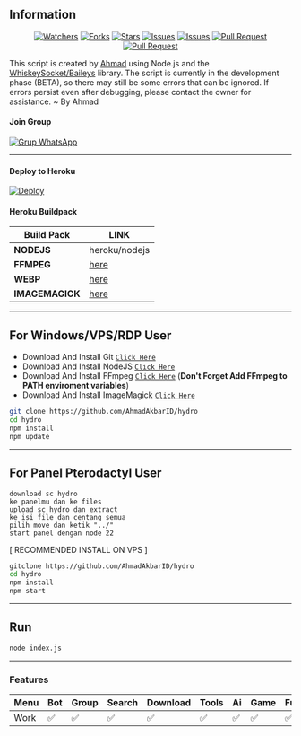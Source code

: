 ## Information

<div align="center">
<a href="https://github.com/AhmadAkbarID/hydro/watchers"><img title="Watchers" src="https://img.shields.io/github/watchers/AhmadAkbarID/hydro?label=Watchers&color=green&style=flat-square"></a>
<a href="https://github.com/AhmadAkbarID/hydro/network/members"><img title="Forks" src="https://img.shields.io/github/forks/AhmadAkbarID/hydro?label=Forks&color=blue&style=flat-square"></a>
<a href="https://github.com/AhmadAkbarID/hydro/stargazers"><img title="Stars" src="https://img.shields.io/github/stars/AhmadAkbarID/hydro?label=Stars&color=yellow&style=flat-square"></a>
<a href="https://github.com/AhmadAkbarID/hydro/issues"><img title="Issues" src="https://img.shields.io/github/issues/AhmadAkbarID/hydro?label=Issues&color=success&style=flat-square"></a>
<a href="https://github.com/AhmadAkbarID/hydro/issues?q=is%3Aissue+is%3Aclosed"><img title="Issues" src="https://img.shields.io/github/issues-closed/AhmadAkbarID/hydro?label=Issues&color=red&style=flat-square"></a>
<a href="https://github.com/AhmadAkbarID/hydro/pulls"><img title="Pull Request" src="https://img.shields.io/github/issues-pr/AhmadAkbarID/hydro?label=PullRequest&color=success&style=flat-square"></a>
<a href="https://github.com/AhmadAkbarID/hydro/pulls?q=is%3Apr+is%3Aclosed"><img title="Pull Request" src="https://img.shields.io/github/issues-pr-closed/AhmadAkbarID/hydro?label=PullRequest&color=red&style=flat-square"></a>
</div>

This script is created by [Ahmad](https://github.com/AhmadAkbarID) using Node.js and the [WhiskeySocket/Baileys](https://github.com/WhiskeySockets/Baileys) library. The script is currently in the development phase (BETA), so there may still be some errors that can be ignored. If errors persist even after debugging, please contact the owner for assistance. ~ By Ahmad

#### Join Group
[![Grup WhatsApp](https://img.shields.io/badge/WhatsApp%20Group-25D366?style=for-the-badge&logo=whatsapp&logoColor=white)](https://chat.whatsapp.com/LqCKICVcCgiJcrxttSRci3) 

---
#### Deploy to Heroku
[![Deploy](https://www.herokucdn.com/deploy/button.svg)](https://heroku.com/deploy?template=https://github.com/AhmadAkbarID/hydro)

#### Heroku Buildpack
| Build Pack | LINK |
|--------|--------|
| **NODEJS** | heroku/nodejs |
| **FFMPEG** | [here](https://github.com/jonathanong/heroku-buildpack-ffmpeg-latest) |
| **WEBP** | [here](https://github.com/clhuang/heroku-buildpack-webp-binaries.git) |
| **IMAGEMAGICK** | [here](https://github.com/DuckyTeam/heroku-buildpack-imagemagick) |

---
## For Windows/VPS/RDP User
* Download And Install Git [`Click Here`](https://git-scm.com/downloads)
* Download And Install NodeJS [`Click Here`](https://nodejs.org/en/download)
* Download And Install FFmpeg [`Click Here`](https://ffmpeg.org/download.html) (**Don't Forget Add FFmpeg to PATH enviroment variables**)
* Download And Install ImageMagick [`Click Here`](https://imagemagick.org/script/download.php)

```bash
git clone https://github.com/AhmadAkbarID/hydro
cd hydro
npm install
npm update
```
---
## For Panel Pterodactyl User
```step
download sc hydro 
ke panelmu dan ke files
upload sc hydro dan extract
ke isi file dan centang semua
pilih move dan ketik "../"
start panel dengan node 22
```

[ RECOMMENDED INSTALL ON VPS ]
```bash
gitclone https://github.com/AhmadAkbarID/hydro
cd hydro
npm install
npm start
```

---

## Run
```bash
node index.js
```
---

### Features
| Menu     | Bot | Group | Search | Download | Tools | Ai | Game | Fun | Owner |
| -------- | --- | ----- | ------ | -------- | ----- | -- | ---- | --- | ----- |
| Work     |  ✅  |   ✅   |    ✅    |     ✅     |   ✅   | ✅ |   ✅   |  ✅  |    ✅    |
